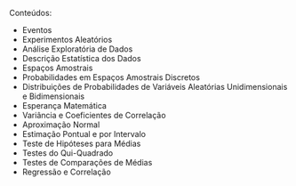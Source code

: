 Conteúdos:

- Eventos
- Experimentos Aleatórios
- Análise Exploratória de Dados
- Descrição Estatística dos Dados
- Espaços Amostrais
- Probabilidades em Espaços Amostrais Discretos
- Distribuições de Probabilidades de Variáveis Aleatórias Unidimensionais e Bidimensionais
- Esperança Matemática
- Variância e Coeficientes de Correlação
- Aproximação Normal
- Estimação Pontual e por Intervalo
- Teste de Hipóteses para Médias
- Testes do Qui-Quadrado
- Testes de Comparações de Médias
- Regressão e Correlação
